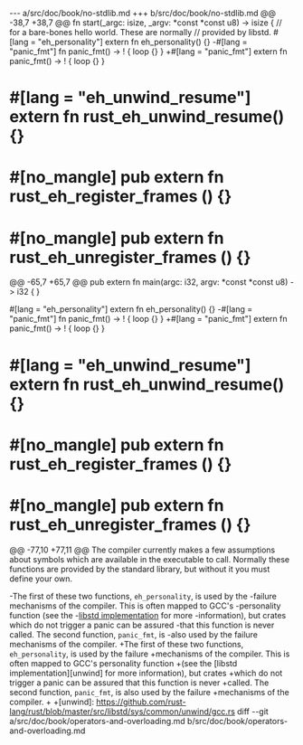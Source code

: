 --- a/src/doc/book/no-stdlib.md
+++ b/src/doc/book/no-stdlib.md
@@ -38,7 +38,7 @@ fn start(_argc: isize, _argv: *const *const u8) -> isize {
 // for a bare-bones hello world. These are normally
 // provided by libstd.
 #[lang = "eh_personality"] extern fn eh_personality() {}
-#[lang = "panic_fmt"] fn panic_fmt() -> ! { loop {} }
+#[lang = "panic_fmt"] extern fn panic_fmt() -> ! { loop {} }
 # #[lang = "eh_unwind_resume"] extern fn rust_eh_unwind_resume() {}
 # #[no_mangle] pub extern fn rust_eh_register_frames () {}
 # #[no_mangle] pub extern fn rust_eh_unregister_frames () {}
@@ -65,7 +65,7 @@ pub extern fn main(argc: i32, argv: *const *const u8) -> i32 {
 }
 
 #[lang = "eh_personality"] extern fn eh_personality() {}
-#[lang = "panic_fmt"] fn panic_fmt() -> ! { loop {} }
+#[lang = "panic_fmt"] extern fn panic_fmt() -> ! { loop {} }
 # #[lang = "eh_unwind_resume"] extern fn rust_eh_unwind_resume() {}
 # #[no_mangle] pub extern fn rust_eh_register_frames () {}
 # #[no_mangle] pub extern fn rust_eh_unregister_frames () {}
@@ -77,10 +77,11 @@ The compiler currently makes a few assumptions about symbols which are available
 in the executable to call. Normally these functions are provided by the standard
 library, but without it you must define your own.
 
-The first of these two functions, `eh_personality`, is used by the
-failure mechanisms of the compiler. This is often mapped to GCC's
-personality function (see the
-[libstd implementation](../std/rt/unwind/index.html) for more
-information), but crates which do not trigger a panic can be assured
-that this function is never called. The second function, `panic_fmt`, is
-also used by the failure mechanisms of the compiler.
+The first of these two functions, `eh_personality`, is used by the failure
+mechanisms of the compiler. This is often mapped to GCC's personality function
+(see the [libstd implementation][unwind] for more information), but crates
+which do not trigger a panic can be assured that this function is never
+called. The second function, `panic_fmt`, is also used by the failure
+mechanisms of the compiler.
+
+[unwind]: https://github.com/rust-lang/rust/blob/master/src/libstd/sys/common/unwind/gcc.rs
diff --git a/src/doc/book/operators-and-overloading.md b/src/doc/book/operators-and-overloading.md
